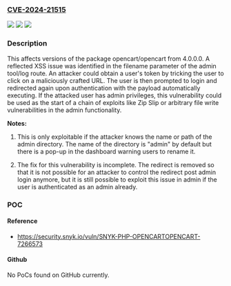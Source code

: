 ### [CVE-2024-21515](https://cve.mitre.org/cgi-bin/cvename.cgi?name=CVE-2024-21515)
![](https://img.shields.io/static/v1?label=Product&message=opencart%2Fopencart&color=blue)
![](https://img.shields.io/static/v1?label=Version&message=4.0.0.0%3C%20*%20&color=brighgreen)
![](https://img.shields.io/static/v1?label=Vulnerability&message=Reflected%20Cross-site%20Scripting&color=brighgreen)

### Description

This affects versions of the package opencart/opencart from 4.0.0.0. A reflected XSS issue was identified in the filename parameter of the admin tool/log route. An attacker could obtain a user's token by tricking the user to click on a maliciously crafted URL. The user is then prompted to login and redirected again upon authentication with the payload automatically executing. If the attacked user has admin privileges, this vulnerability could be used as the start of a chain of exploits like Zip Slip or arbitrary file write vulnerabilities in the admin functionality.**Notes:**1) This is only exploitable if the attacker knows the name or path of the admin directory. The name of the directory is "admin" by default but there is a pop-up in the dashboard warning users to rename it.2) The fix for this vulnerability is incomplete. The redirect is removed so that it is not possible for an attacker to control the redirect post admin login anymore, but it is still possible to exploit this issue in admin if the user is authenticated as an admin already.

### POC

#### Reference
- https://security.snyk.io/vuln/SNYK-PHP-OPENCARTOPENCART-7266573

#### Github
No PoCs found on GitHub currently.

